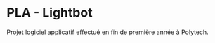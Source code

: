 PLA - Lightbot
==============

Projet logiciel applicatif effectué en fin de première année à Polytech.

